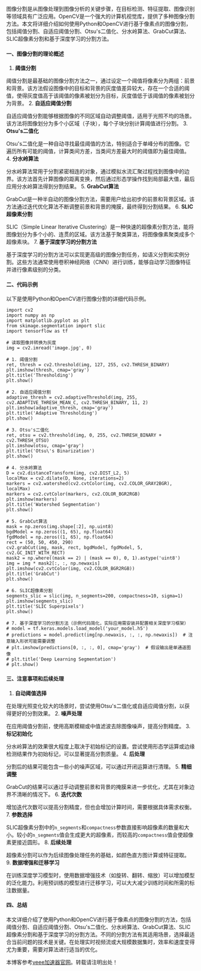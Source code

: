 
图像分割是从图像处理到图像分析的关键步骤，在目标检测、特征提取、图像识别等领域具有广泛应用。OpenCV是一个强大的计算机视觉库，提供了多种图像分割方法。本文将详细介绍如何使用Python和OpenCV进行基于像素点的图像分割，包括阈值分割、自适应阈值分割、Otsu's二值化、分水岭算法、GrabCut算法、SLIC超像素分割和基于深度学习的分割方法。


#### 一、图像分割的理论概述


1. **阈值分割**


阈值分割是最基础的图像分割方法之一，通过设定一个阈值将像素分为两组：前景和背景。该方法假设图像中的目标和背景的灰度值差异较大，存在一个合适的阈值，使得灰度值高于该阈值的像素被划分为目标，灰度值低于该阈值的像素被划分为背景。
2. **自适应阈值分割**


自适应阈值分割能够根据图像的不同区域自动调整阈值，适用于光照不均的场景。该方法将图像划分为多个小区域（子块），每个子块分别计算阈值进行分割。
3. **Otsu's二值化**


Otsu's二值化是一种自动寻找最佳阈值的方法，特别适合于单峰分布的图像。它遍历所有可能的阈值，计算类间方差，当类间方差最大时的阈值即为最佳阈值。
4. **分水岭算法**


分水岭算法常用于分割紧密相连的对象，通过模拟水流汇聚过程找到图像中的边界。该方法首先计算图像的距离变换，然后通过形态学操作找到局部最大值，最后应用分水岭算法得到分割结果。
5. **GrabCut算法**


GrabCut是一种半自动的图像分割方法，需要用户给出初步的前景和背景区域。该方法通过迭代优化算法不断调整前景和背景的掩膜，最终得到分割结果。
6. **SLIC超像素分割**


SLIC（Simple Linear Iterative Clustering）是一种快速的超像素分割方法，能将图像划分为多个小的、连贯的区域。该方法基于聚类算法，将图像像素聚类成多个超像素块。
7. **基于深度学习的分割方法**


基于深度学习的分割方法可以实现更高级的图像分割任务，如语义分割和实例分割。这些方法通常使用卷积神经网络（CNN）进行训练，能够自动学习图像特征并进行像素级别的分类。


#### 二、代码示例


以下是使用Python和OpenCV进行图像分割的详细代码示例。



```
import cv2
import numpy as np
import matplotlib.pyplot as plt
from skimage.segmentation import slic
import tensorflow as tf
 
# 读取图像并转换为灰度
img = cv2.imread('image.jpg', 0)
 
# 1. 阈值分割
ret, thresh = cv2.threshold(img, 127, 255, cv2.THRESH_BINARY)
plt.imshow(thresh, cmap='gray')
plt.title('Thresholding')
plt.show()
 
# 2. 自适应阈值分割
adaptive_thresh = cv2.adaptiveThreshold(img, 255, cv2.ADAPTIVE_THRESH_MEAN_C, cv2.THRESH_BINARY, 11, 2)
plt.imshow(adaptive_thresh, cmap='gray')
plt.title('Adaptive Thresholding')
plt.show()
 
# 3. Otsu's二值化
ret, otsu = cv2.threshold(img, 0, 255, cv2.THRESH_BINARY + cv2.THRESH_OTSU)
plt.imshow(otsu, cmap='gray')
plt.title('Otsu\'s Binarization')
plt.show()
 
# 4. 分水岭算法
D = cv2.distanceTransform(img, cv2.DIST_L2, 5)
localMax = cv2.dilate(D, None, iterations=2)
markers = cv2.watershed(cv2.cvtColor(img, cv2.COLOR_GRAY2BGR), localMax)
markers = cv2.cvtColor(markers, cv2.COLOR_BGR2RGB)
plt.imshow(markers)
plt.title('Watershed Segmentation')
plt.show()
 
# 5. GrabCut算法
mask = np.zeros(img.shape[:2], np.uint8)
bgdModel = np.zeros((1, 65), np.float64)
fgdModel = np.zeros((1, 65), np.float64)
rect = (50, 50, 450, 290)
cv2.grabCut(img, mask, rect, bgdModel, fgdModel, 5, cv2.GC_INIT_WITH_RECT)
mask2 = np.where((mask == 2) | (mask == 0), 0, 1).astype('uint8')
img = img * mask2[:, :, np.newaxis]
plt.imshow(cv2.cvtColor(img, cv2.COLOR_BGR2RGB))
plt.title('GrabCut')
plt.show()
 
# 6. SLIC超像素分割
segments_slic = slic(img, n_segments=200, compactness=10, sigma=1)
plt.imshow(segments_slic)
plt.title('SLIC Superpixels')
plt.show()
 
# 7. 基于深度学习的分割方法（示例代码简化，实际应用需安装并配置相关深度学习框架）
# model = tf.keras.models.load_model('your_model.h5')
# predictions = model.predict(img[np.newaxis, :, :, np.newaxis])  # 注意输入形状可能需要调整
# plt.imshow(predictions[0, :, :, 0], cmap='gray')  # 假设输出是单通道图像
# plt.title('Deep Learning Segmentation')
# plt.show()

```

#### 三、注意事项和后续处理


1. **自动阈值选择**


在处理光照变化较大的场景时，尝试使用Otsu's二值化或自适应阈值分割，以获得更好的分割效果。
2. **噪声处理**


在应用阈值分割前，使用高斯模糊或中值滤波去除图像噪声，提高分割精度。
3. **标记初始化**


分水岭算法的效果很大程度上取决于初始标记的设置。尝试使用形态学运算或边缘检测结果作为初始标记，可以显著提高分割质量。
4. **后处理**


分割后的结果可能包含一些小的噪声区域，可以通过开闭运算进行清理。
5. **精细调整**


GrabCut的结果可以通过手动调整前景和背景的掩膜来进一步优化，尤其在对象边界不清晰的情况下。
6. **迭代次数**


增加迭代次数可以提高分割精度，但也会增加计算时间，需要根据具体需求权衡。
7. **参数选择**


SLIC超像素分割中的`n_segments`和`compactness`参数直接影响超像素的数量和大小。较小的`n_segments`值会生成更大的超像素，而较高的`compactness`值会使超像素更接近圆形。
8. **后续处理**


超像素分割可以作为后续图像处理任务的基础，如颜色直方图计算或特征提取。
9. **数据增强和迁移学习**


在训练深度学习模型时，使用数据增强技术（如旋转、翻转、缩放）可以增加模型的泛化能力。利用预训练的模型进行迁移学习，可以大大减少训练时间和所需的标注数据量。


#### 四、总结


本文详细介绍了使用Python和OpenCV进行基于像素点的图像分割的方法，包括阈值分割、自适应阈值分割、Otsu's二值化、分水岭算法、GrabCut算法、SLIC超像素分割和基于深度学习的分割方法。不同的分割方法有其适用场景，选择最适合当前问题的技术是关键。在处理实时视频流或大规模数据集时，效率和速度变得尤为重要，需要对算法进行适当的优化。


 本博客参考[veee加速器官网](https://youhaochi.com)。转载请注明出处！

